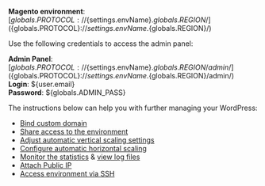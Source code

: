 **Magento environment**: [${globals.PROTOCOL}://${settings.envName}.${globals.REGION}/](${globals.PROTOCOL}://${settings.envName}.${globals.REGION}/)  

Use the following credentials to access the admin panel:   

**Admin Panel**: [${globals.PROTOCOL}://${settings.envName}.${globals.REGION}/admin/](${globals.PROTOCOL}://${settings.envName}.${globals.REGION}/admin/)  
**Login**: ${user.email}  
**Password**: ${globals.ADMIN_PASS}  

The instructions below can help you with further managing your WordPress:   

* [Bind custom domain](https://docs.jelastic.com/custom-domain-via-cname)   
* [Share access to the environment](http://docs.jelastic.com/share-environment)   
* [Adjust automatic vertical scaling settings](http://docs.jelastic.com/automatic-vertical-scaling)   
* [Configure automatic horizontal scaling](http://docs.jelastic.com/automatic-horizontal-scaling)   
* [Monitor the statistics](http://docs.jelastic.com/view-app-statistics) & [view log files](https://docs.jelastic.com/view-log-files)   
* [Attach Public IP](https://docs.jelastic.com/public-ip)   
* [Access environment via SSH](https://docs.jelastic.com/ssh-access)   
